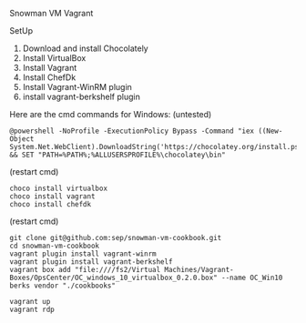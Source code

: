 Snowman VM Vagrant 

SetUp 

1. Download and install Chocolately
1. Install VirtualBox
1. Install Vagrant
1. Install ChefDk
1. Install Vagrant-WinRM plugin
1. install vagrant-berkshelf plugin

Here are the cmd commands for Windows: (untested) 

	@powershell -NoProfile -ExecutionPolicy Bypass -Command "iex ((New-Object System.Net.WebClient).DownloadString('https://chocolatey.org/install.ps1'))" && SET "PATH=%PATH%;%ALLUSERSPROFILE%\chocolatey\bin"

(restart cmd)

	choco install virtualbox
	choco install vagrant 
	choco install chefdk
  

(restart cmd)

	git clone git@github.com:sep/snowman-vm-cookbook.git
	cd snowman-vm-cookbook
	vagrant plugin install vagrant-winrm 
	vagrant plugin install vagrant-berkshelf
	vagrant box add "file:////fs2/Virtual Machines/Vagrant-Boxes/OpsCenter/OC_windows_10_virtualbox_0.2.0.box" --name OC_Win10
	berks vendor "./cookbooks"
	
	vagrant up
	vagrant rdp
